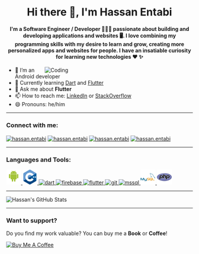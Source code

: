 <h1 align="center">Hi there 👋, I'm Hassan Entabi</h1>
<h4 align="center">I'm a Software Engineer / Developer 👨🏻‍💻 passionate about building and developing applications and websites 🖥️. I love combining my programming skills with my desire to learn and grow, creating more personalized apps and websites for people. I have an insatiable curiosity for learning new technologies ❤ ✨</h4>

<img align="right" alt="Coding" width="400" src="programing.gif">

- 🔭 I’m an Android developer  
- 🌱 Currently learning [Dart](https://dart.dev/) and [Flutter](https://flutter.dev/)  
- 💬 Ask me about **Flutter**  
- 📫 How to reach me: [LinkedIn](https://www.linkedin.com/in/hassanentabi/) or [StackOverflow](https://stackoverflow.com/users/7939615/hassan-entabi)  
- 😄 Pronouns: he/him

---

<h3 align="left">Connect with me:</h3>
<p align="left">
    <a href="https://linkedin.com/in/hassanentabi" target="blank"><img align="center" src="https://raw.githubusercontent.com/rahuldkjain/github-profile-readme-generator/master/src/images/icons/Social/linked-in-alt.svg" alt="hassan.entabi" height="30" width="40" /></a>
    <a href="https://stackoverflow.com/users/7939615/hassan-entabi" target="blank"><img align="center" src="https://raw.githubusercontent.com/rahuldkjain/github-profile-readme-generator/master/src/images/icons/Social/stack-overflow.svg" alt="hassan.entabi" height="30" width="40" /></a>
    <a href="https://fb.com/hassan.entabi" target="blank"><img align="center" src="https://raw.githubusercontent.com/rahuldkjain/github-profile-readme-generator/master/src/images/icons/Social/facebook.svg" alt="hassan.entabi" height="30" width="40" /></a>
    <a href="https://instagram.com/hassan.entabi" target="blank"><img align="center" src="https://raw.githubusercontent.com/rahuldkjain/github-profile-readme-generator/master/src/images/icons/Social/instagram.svg" alt="hassan.entabi" height="30" width="40" /></a>
</p>

---

<h3 align="left">Languages and Tools:</h3>
<p align="left">
    <a href="https://developer.android.com" target="_blank" rel="noreferrer"> <img src="https://raw.githubusercontent.com/devicons/devicon/master/icons/android/android-original-wordmark.svg" alt="android" width="40" height="40"/> </a>
    <a href="https://www.w3schools.com/cpp/" target="_blank" rel="noreferrer"> <img src="https://raw.githubusercontent.com/devicons/devicon/master/icons/cplusplus/cplusplus-original.svg" alt="cplusplus" width="40" height="40"/> </a>
    <a href="https://dart.dev" target="_blank" rel="noreferrer"> <img src="https://www.vectorlogo.zone/logos/dartlang/dartlang-icon.svg" alt="dart" width="40" height="40"/> </a>
    <a href="https://firebase.google.com/" target="_blank" rel="noreferrer"> <img src="https://www.vectorlogo.zone/logos/firebase/firebase-icon.svg" alt="firebase" width="40" height="40"/> </a>
    <a href="https://flutter.dev" target="_blank" rel="noreferrer"> <img src="https://www.vectorlogo.zone/logos/flutterio/flutterio-icon.svg" alt="flutter" width="40" height="40"/> </a>
    <a href="https://git-scm.com/" target="_blank" rel="noreferrer"> <img src="https://www.vectorlogo.zone/logos/git-scm/git-scm-icon.svg" alt="git" width="40" height="40"/> </a>
    <a href="https://www.microsoft.com/en-us/sql-server" target="_blank" rel="noreferrer"> <img src="https://www.svgrepo.com/show/303229/microsoft-sql-server-logo.svg" alt="mssql" width="40" height="40"/> </a>
    <a href="https://www.mysql.com/" target="_blank" rel="noreferrer"> <img src="https://raw.githubusercontent.com/devicons/devicon/master/icons/mysql/mysql-original-wordmark.svg" alt="mysql" width="40" height="40"/> </a>
    <a href="https://www.php.net" target="_blank" rel="noreferrer"> <img src="https://raw.githubusercontent.com/devicons/devicon/master/icons/php/php-original.svg" alt="php" width="40" height="40"/> </a>
</p>

---

![Hassan's GitHub Stats](https://github-readme-stats.vercel.app/api?username=hassanentabi&show_icons=true)

---

### Want to support?

Do you find my work valuable? You can buy me a **Book** or **Coffee**!

[![Buy Me A Coffee](https://www.buymeacoffee.com/assets/img/custom_images/orange_img.png)](https://www.buymeacoffee.com/hassanentabi)
